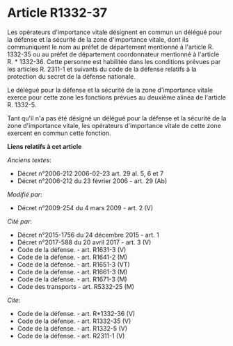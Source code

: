 # Article R1332-37

Les opérateurs d'importance vitale désignent en commun un délégué pour la défense et la sécurité de la zone d'importance
vitale, dont ils communiquent le nom au préfet de département mentionné à l'article R. 1332-35 ou au préfet de département
coordonnateur mentionné à l'article R. * 1332-36. Cette personne est habilitée dans les conditions prévues par les articles
R. 2311-1 et suivants du code de la défense relatifs à la protection du secret de la défense nationale. 

Le délégué pour la défense et la sécurité de la zone d'importance vitale exerce pour cette zone les fonctions prévues au
deuxième alinéa de l'article R. 1332-5. 

Tant qu'il n'a pas été désigné un délégué pour la défense et la sécurité de la zone d'importance vitale, les opérateurs
d'importance vitale de cette zone exercent en commun cette fonction.

**Liens relatifs à cet article**

_Anciens textes_:

  - Décret n°2006-212 2006-02-23 art. 29 al. 5, 6 et 7
  - Décret n°2006-212 du 23 février 2006 - art. 29 (Ab)

_Modifié par_:

  - Décret n°2009-254 du 4 mars 2009 - art. 2 (V)

_Cité par_:

  - Décret n°2015-1756 du 24 décembre 2015 - art. 1
  - Décret n°2017-588 du 20 avril 2017 - art. 3 (V)
  - Code de la défense. - art. R1631-3 (V)
  - Code de la défense. - art. R1641-2 (M)
  - Code de la défense. - art. R1651-3 (VT)
  - Code de la défense. - art. R1661-3 (M)
  - Code de la défense. - art. R1671-3 (M)
  - Code des transports - art. R5332-25 (M)

_Cite_:

  - Code de la défense. - art. R*1332-36 (V)
  - Code de la défense. - art. R1332-35 (V)
  - Code de la défense. - art. R1332-5 (V)
  - Code de la défense. - art. R2311-1 (V)
